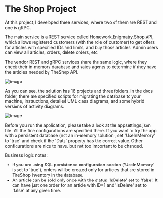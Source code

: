 # The Shop Project
At this project, I developed three services, where two of them are REST and one is gRPC.

The main service is a REST service called Homework.Enigmatry.Shop.API, which allows registered customers (with the role of customer) to get offers for articles with specified IDs and limits, and buy those articles. Admin users can view all articles, orders, delete orders, etc.

The vendor REST and gRPC services share the same logic, where they check their in-memory database and sales agents to determine if they have the articles needed by TheShop API.

![image](https://user-images.githubusercontent.com/36825550/231297406-a409e8a3-05a1-45f3-985c-22b62e910b0d.png)

As you can see, the solution has 16 projects and three folders. In the docs folder, there are specified scripts for migrating the database to your machine, instructions, detailed UML class diagrams, and some hybrid versions of activity diagrams.

![image](https://user-images.githubusercontent.com/36825550/231295781-9a2d6335-1b7a-4df6-9b88-8fb38a73fd7a.png)

Before you run the application, please take a look at the appsettings.json file. All the fine configurations are specified there. If you want to try the app with a persistent database (not an in-memory solution), set 'UseInMemory' to 'true' and check if the 'Data' property has the correct value. Other configurations are nice to have, but not too important to be changed.

Business logic notes:
- If you are using SQL persistence configuration section ('UseInMemory' is set to 'true'), orders will be created only for articles that are stored in TheShop inventory in the database.
- An article can be sold only once with the status 'IsDelete' set to 'false'. It can have just one order for an article with ID=1 and 'IsDelete' set to 'false' at any given time.
